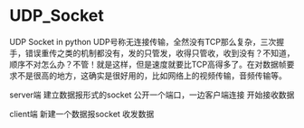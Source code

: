 # UDP_Socket
UDP Socket in python
UDP号称无连接传输，全然没有TCP那么复杂，三次握手，错误重传之类的机制都没有，发的只管发，收得只管收，收到没有？不知道，顺序不对怎么办？不管！就是这样，但是速度就要比TCP高得多了。在对数据帧要求不是很高的地方，这确实是很好用的，比如网络上的视频传输，音频传输等。

server端
建立数据报形式的socket
公开一个端口，一边客户端连接
开始接收数据

client端
新建一个数据报socket
收发数据

